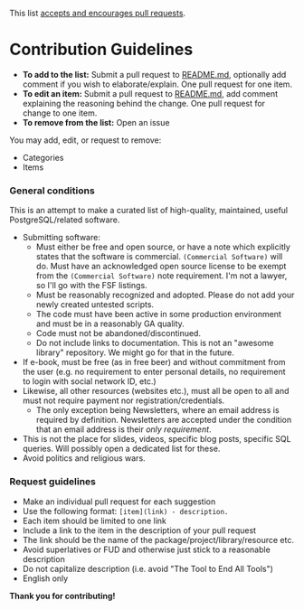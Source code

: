 This list [accepts and encourages pull requests](https://github.com/dhamaniasad/awesome-postgres).

# Contribution Guidelines

- **To add to the list:** Submit a pull request to [README.md](https://github.com/dhamaniasad/awesome-postgres/blob/master/README.md), optionally add comment if you wish to elaborate/explain. One pull request for one item.
- **To edit an item:** Submit a pull request to [README.md](https://github.com/dhamaniasad/awesome-postgres/blob/master/README.md), add comment explaining the reasoning behind the change. One pull request for change to one item.
- **To remove from the list:** Open an issue

You may add, edit, or request to remove:
- Categories
- Items

### General conditions

This is an attempt to make a curated list of high-quality, maintained, useful PostgreSQL/related software.

- Submitting software:
  - Must either be free and open source, or have a note which explicitly states that the software is commercial. `(Commercial Software)` will do. Must have an acknowledged open source license to be exempt from the `(Commercial Software)` note requirement. I'm not a lawyer, so I'll go with the
    FSF listings. 
  - Must be reasonably recognized and adopted. Please do not add your newly created untested scripts.
  - The code must have been active in some production environment and must be in a reasonably GA quality.
  - Code must not be abandoned/discontinued.
  - Do not include links to documentation. This is not an "awesome library" repository. We might go for that in the future.
- If e-book, must be free (as in free beer) and without commitment from the user (e.g. no requirement to enter personal details,
  no requirement to login with social network ID, etc.)
- Likewise, all other resources (websites etc.), must all be open to all and must not require payment nor registration/credentials.
  - The only exception being Newsletters, where an email address is required by definition. Newsletters are accepted under the
    condition that an email address is their *only requirement*.
- This is not the place for slides, videos, specific blog posts, specific SQL queries. Will possibly open a dedicated list for these.
- Avoid politics and religious wars.

### Request guidelines

- Make an individual pull request for each suggestion
- Use the following format: `[item](link) - description.`
- Each item should be limited to one link
- Include a link to the item in the description of your pull request
- The link should be the name of the package/project/library/resource etc.
- Avoid superlatives or FUD and otherwise just stick to a reasonable description
- Do not capitalize description (i.e. avoid "The Tool to End All Tools")
- English only


**Thank you for contributing!**
